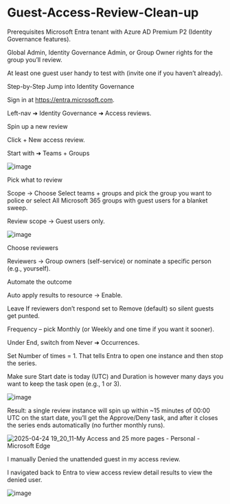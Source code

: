 # Guest-Access-Review-Clean-up

Prerequisites
Microsoft Entra tenant with Azure AD Premium P2 (Identity Governance features).

Global Admin, Identity Governance Admin, or Group Owner rights for the group you’ll review.

At least one guest user handy to test with (invite one if you haven’t already).


Step-by-Step
Jump into Identity Governance

Sign in at https://entra.microsoft.com.

Left-nav ➜ Identity Governance ➜ Access reviews.

Spin up a new review

Click + New access review.

Start with ➜ Teams + Groups 

![image](https://github.com/user-attachments/assets/ad8663fd-cecb-4345-95a4-befb16f45448)

Pick what to review

Scope → Choose Select teams + groups and pick the group you want to police or select All Microsoft 365 groups with guest users for a blanket sweep.

Review scope → Guest users only.

![image](https://github.com/user-attachments/assets/6a970a59-ca68-4108-a3bc-f8ac37060dcb)


Choose reviewers

Reviewers → Group owners (self-service) or nominate a specific person (e.g., yourself).

Automate the outcome

Auto apply results to resource → Enable.

Leave If reviewers don’t respond set to Remove (default) so silent guests get punted.

Frequency – pick Monthly (or Weekly and one time if you want it sooner).

Under End, switch from Never ➜ Occurrences.

Set Number of times = 1.
That tells Entra to open one instance and then stop the series.

Make sure Start date is today (UTC) and Duration is however many days you want to keep the task open (e.g., 1 or 3).

![image](https://github.com/user-attachments/assets/e58b8773-2c38-4c19-9ac5-b38b8647f565)

Result: a single review instance will spin up within ~15 minutes of 00:00 UTC on the start date, you’ll get the Approve/Deny task, and after it closes the series ends automatically (no further monthly runs).

![2025-04-24 19_20_11-My Access and 25 more pages - Personal - Microsoft​ Edge](https://github.com/user-attachments/assets/ac7ded86-e5f0-40cb-a561-fdfeff1fd297)

I manually Denied the unattended guest in my access review.

I navigated back to Entra to view access review detail results to view the denied user.

![image](https://github.com/user-attachments/assets/9b2b629e-9869-4a3c-9faf-54173f144376)
